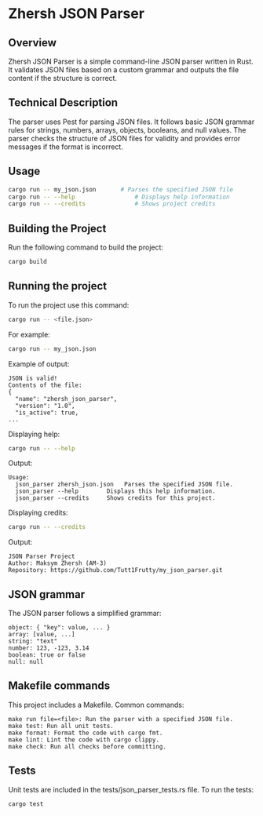 # Zhersh JSON Parser

## Overview
Zhersh JSON Parser is a simple command-line JSON parser written in Rust. It validates JSON files based on a custom grammar and outputs the file content if the structure is correct.

## Technical Description
The parser uses Pest for parsing JSON files. It follows basic JSON grammar rules for strings, numbers, arrays, objects, booleans, and null values. The parser checks the structure of JSON files for validity and provides error messages if the format is incorrect.

## Usage
```bash
cargo run -- my_json.json       # Parses the specified JSON file
cargo run -- --help                 # Displays help information
cargo run -- --credits              # Shows project credits
```

## Building the Project
Run the following command to build the project:
```bash
cargo build
```

## Running the project
To run the project use this command:
```bash
cargo run -- <file.json>
```
For example:
```bash
cargo run -- my_json.json
```

Example of output:
```
JSON is valid!
Contents of the file:
{
  "name": "zhersh_json_parser",
  "version": "1.0",
  "is_active": true,
...
```

Displaying help:
```bash
cargo run -- --help
```

Output:
```
Usage:
  json_parser zhersh_json.json   Parses the specified JSON file.
  json_parser --help        Displays this help information.
  json_parser --credits     Shows credits for this project.
```

Displaying credits:
```bash
cargo run -- --credits
```

Output:
```
JSON Parser Project
Author: Maksym Zhersh (AM-3)
Repository: https://github.com/Tutt1Frutty/my_json_parser.git
```

## JSON grammar
The JSON parser follows a simplified grammar:
```
object: { "key": value, ... }
array: [value, ...]
string: "text"
number: 123, -123, 3.14
boolean: true or false
null: null
```

## Makefile commands
This project includes a Makefile. Common commands:
``` 
make run file=<file>: Run the parser with a specified JSON file.
make test: Run all unit tests.
make format: Format the code with cargo fmt.
make lint: Lint the code with cargo clippy.
make check: Run all checks before committing.
```

## Tests
Unit tests are included in the tests/json_parser_tests.rs file. To run the tests:
```bash
cargo test
```